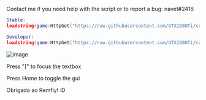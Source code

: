 Contact me if you need help with the script or to report a bug: navet#2416
```lua
Stable:
loadstring(game:HttpGet("https://raw.githubusercontent.com/GTX1O8OTi/creamfood/stable/script.lua"))()

Developer:
loadstring(game:HttpGet("https://raw.githubusercontent.com/GTX1O8OTi/creamfood/developer/script.lua"))()
```

![image](https://user-images.githubusercontent.com/83888350/130711425-fd5e4cb4-1f96-44ea-b59d-f1507f7870a1.png)

Press "[" to focus the textbox

Press Home to toggle the gui

Obrigado ao Remfly! :D
